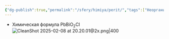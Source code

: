 ```yaml
---
{"dg-publish":true,"permalink":"/sfery/himiya/perit/","tags":["Неорганика"]}
---
```


- Химическая формула PbBiO<sub>2</sub>Cl
![CleanShot 2025-02-08 at 20.20.01@2x.png|400](/img/user/%D0%90%D1%80%D1%85%D0%B8%D0%B2/%D0%9A%D1%8D%D1%88/CleanShot%202025-02-08%20at%2020.20.01@2x.png)